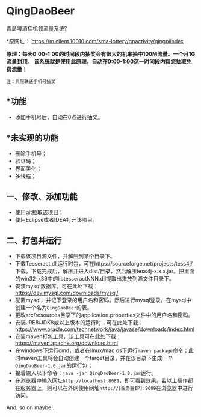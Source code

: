 # QingDaoBeer
青岛啤酒挂机领流量系统?

*原网址：
https://m.client.10010.com/sma-lottery/qpactivity/qingpiindex

**原理：每天0:00-1:00的时间段内抽奖会有很大的机率抽中100M流量。一个月1G流量封顶。
该系统就是使用此原理，自动在0:00-1:00这一时间段内帮您抽取免费流量！**

`注：只限联通手机号抽奖`

## *功能
* 添加手机号后，自动在0点进行抽奖。

## *未实现的功能
* 删除手机号；
* 验证码；
* 界面美化；
* 多线程；

## 一、修改、添加功能
* 使用git拉取该项目；
* 使用Eclipse或者IDEA打开该项目。

## 二、打包并运行
* 下载该项目源文件，并解压到某个目录下。
* 下载Tesseract.dll运行时包，可在https://sourceforge.net/projects/tess4j/下载。下载完成后，解压并进入dist/目录，然后解压tess4j-x.x.x.jar。把里面的win32-x86中的libtesseractNNN.dll提取出来放到源文件目录下。
* 安装mysql数据库。可在此处下载：https://dev.mysql.com/downloads/mysql/
* 配置mysql，并记下登录的用户名和密码。然后进行mysql登录，在mysql中创建一个名为`QingDaoBeer`的表。
* 更改src/resources目录下的application.properties文件中的用户名和密码。
* 安装JRE8/JDK8或以上版本的运行时；可在此处下载：https://www.oracle.com/technetwork/java/javase/downloads/index.html
* 安装maven打包工具，该工具可在此处下载：https://maven.apache.org/download.html
* 在windows下运行cmd，或者在linux/mac os下运行`maven package`命令；此时maven工具将会自动创建一个target目录，并在该目录下生成一个`QingDaoBeer-1.0.jar`的运行包；
* 接着输入以下命令：`java -jar QingDaoBeer-1.0.jar`运行。
* 在浏览器中输入网址`http://localhost:8089`，即可看到效果。若以上操作都在服务器上，则可以在外网使用网址`http://[服务器IP]:8089`在浏览器中进行访问。

And, so on maybe...
